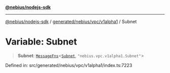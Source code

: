 [**@nebius/nodejs-sdk**](../../../../../README.md)

***

[@nebius/nodejs-sdk](../../../../../README.md) / [generated/nebius/vpc/v1alpha1](../README.md) / Subnet

# Variable: Subnet

> **Subnet**: [`MessageFns`](../../../../../runtime/protos/core/interfaces/MessageFns.md)\<[`Subnet`](../interfaces/Subnet.md), `"nebius.vpc.v1alpha1.Subnet"`\>

Defined in: src/generated/nebius/vpc/v1alpha1/index.ts:7223
